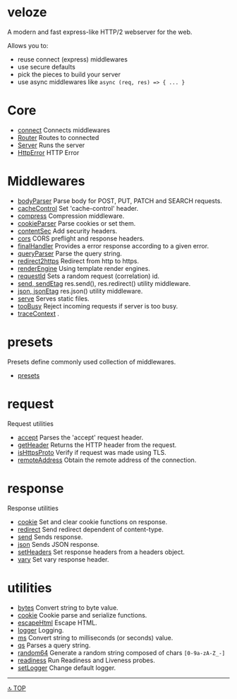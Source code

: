 # veloze

A modern and fast express-like HTTP/2 webserver for the web.

Allows you to:
- reuse connect (express) middlewares
- use secure defaults
- pick the pieces to build your server 
- use async middlewares like `async (req, res) => { ... }`

# Core

- [connect](./core/connect.md) Connects middlewares
- [Router](./core/Router.md) Routes to connected 
- [Server](./core/Server.md) Runs the server
- [HttpError](./core/HttpError.md) HTTP Error

# Middlewares

- [bodyParser](./middleware/bodyParser.md) Parse body for POST, PUT, PATCH and SEARCH requests.
- [cacheControl](./middleware/cacheControl.md) Set 'cache-control' header.
- [compress](./middleware/compress.md) Compression middleware.
- [cookieParser](./middleware/cookieParser.md) Parse cookies or set them.
- [contentSec](./middleware/contentSec.md) Add security headers.
- [cors](./middleware/cors.md) CORS preflight and response headers.
- [finalHandler](./middleware/finalHandler.md) Provides a error response according to a given error.
- [queryParser](./middleware/queryParser.md) Parse the query string.
- [redirect2https](./middleware/redirect2https.md) Redirect from http to https.
- [renderEngine](./middleware/renderEngine.md) Using template render engines.
- [requestId](./middleware/requestId.md) Sets a random request (correlation) id.
- [send, sendEtag](./middleware/send.md) res.send(), res.redirect() utility middleware.
- [json, jsonEtag](./middleware/json.md) res.json() utility middleware.
- [serve](./middleware/serve.md) Serves static files.
- [tooBusy](./middleware/tooBusy.md) Reject incoming requests if server is too busy.
- [traceContext](./middleware/traceContext.md) .

# presets

Presets define commonly used collection of middlewares.

- [presets](./middleware/presets.md)

# request

Request utilities

- [accept](./request/accept.md) Parses the 'accept' request header.
- [getHeader](./request/getHeader.md) Returns the HTTP header from the request.
- [isHttpsProto](./request/isHttpsProto.md) Verify if request was made using TLS.
- [remoteAddress](./request/remoteAddress.md) Obtain the remote address of the connection.

# response

Response utilities

- [cookie](./response/cookie.md) Set and clear cookie functions on response.
- [redirect](./response/redirect.md) Send redirect dependent of content-type.
- [send](./response/send.md) Sends response.
- [json](./response/json.md) Sends JSON response.
- [setHeaders](./response/setHeaders.md) Set response headers from a headers object.
- [vary](./response/vary.md) Set vary response header.

# utilities

- [bytes](./utils/bytes.md) Convert string to byte value.
- [cookie](./utils/cookie.md) Cookie parse and serialize functions.
- [escapeHtml](./utils/escapeHtml.md) Escape HTML.
- [logger](./utils/logger.md) Logging.
- [ms](./utils/ms.md) Convert string to milliseconds (or seconds) value.
- [qs](./utils/qs.md) Parses a query string.
- [random64](./utils/random64.md) Generate a random string composed of chars
  `[0-9a-zA-Z_-]`
- [readiness](./utils/readiness.md) Run Readiness and Liveness probes.
- [setLogger](./utils/setLogger.md) Change default logger.

---

[🔝 TOP](#top)
